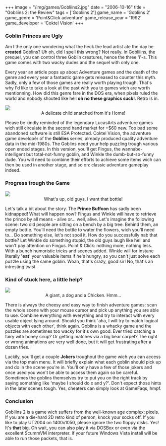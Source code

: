 +++
image = "/img/games/Gobliins2.jpg"
date = "2006-10-16"
title = "Gobliins 2: the Review"
tags = ['Gobliins 2']
game_name = 'Gobliins 2'
game_genre = 'Point&Click adventure'
game_release_year = '1992'
game_developer = 'Coktel Vision'
+++

### Goblin Princes are Ugly

Am I the only one wondering what the heck the lead artist ate the day he **created** Goblins? Uh oh, did I spell this wrong? Not really. In Gobliiins, the prequel, you can control three Goblin creatures, hence the three 'i'-s. This game comes with two wacky dudes and the sequel with only one. 

Every year an article pops up about Adventure games and the death of the genre and every year a fantastic game gets released to counter this myth. Sadly, only a few of those games are really worth playing trough. That's why I'd like to take a look at the past with you to games wich are worth mentionning. How did this genre fare in the DOS era, when pixels ruled the world and nobody shouted like hell **oh no these graphics suck!**. Retro is in.

<img src="/img/games/Gobliins2/screens/1_intro.jpg">
<center>A delicate child snatched from it's Home!</center>

Please be kindly reminded of the legendary LucasArts adventure games wich still circulate in the second hand market for +$60 new. Too bad some abandoned software is still ESA Protected. Coktel Vision, the adventure game developêr of the **Goblins** series, already produced quality adventure data in the mid-1980s. The Goblins need your help puzzling trough various open ended stages. In this version, you'll get Fingus, the wannabe-intelligent but total-not-funny goblin, and Winkle the dumb-but-so-funny dude. You will need to combine their efforts to achieve some items wich can then be used in another stage, and so on: classic adventure gameplay indeed.

### Progress trough the Game

<img src="/img/games/Gobliins2/screens/2_begin.jpg">
<center>What's up, old guys. I want that bottle!</center>

Let's talk a bit about the story. The **Prince Buffoon** has sadly been kidnapped! What will happen now? Fingus and Winkle will have to retrieve the prince by all means - alive or... well, alive. Let's imagine the following scene: two old people are sitting on a bench by a big tree. Behind them, an empty bottle. You'll need the bottle to water the flowers, wich you'll need to... Do something else, let's not spoil it. How do you successfully nab that bottle? Let Winkle do something stupid, the old guys laugh like hell and won't pay attention on Fingus. Point &amp; Click: nothing more, nothing less. With a bunch humoristic tricks and scenes added. Winkle will for instane literally **'eat**' your valuable items if he's hungry, so you can't just solve each puzzle using the same goblin. Woah, that's crazy, good sir! No, that's an intresting twist.

### Kind of stuck here, a little help?

<img src="/img/games/Gobliins2/screens/3_reus.jpg">
<center>A giant, a dog and a Chicken. Hmm...</center>

There is always the cheesy and easy way to finish adventure games: scan the whole scene with your mouse cursor and pick up anything you are able to use. Combine everything with everything and try to interact with every usable object lying around. Should you think 'aha, I will try to match logical objects with each other', think again. Goblins is a whacky game and the puzzles are sometimes too wacky for it's own good. Ever tried catching a fairy with honey sirup? Or getting matches via a big bear carpet? The right or wrong animations are very well done, but it will get frustrating after a dozen tries. 

Luckily, you'll get a couple **Jokers** troughout the game wich you can access via the top main menu. It will briefly explain what each goblin should pick up and do in the scene you're in. You'll only have a few of those jokers and once used you won't be able to access them again so be careful. Sometimes the goblins themselves try to put you on the right track by saying something like 'maybe I should do x and y?'. Don't expect those hints in the later scenes tough. Yes, cheaters can simply look at GameFaqs, hmpf. 

### Conclusion

Gobliins 2 is a game wich suffers from the well-known age complex: pixels. If you are a die-hard 2D retro kind of person, knock your socks off. If you like to play UT2004 on 1400x1050, please ignore the two floppy disks. Yes! It's **that** big. Oh wait, you can also play it via DOSBox or even via the excellent ScummVM interpreter. If your future Windows Vista install will be able to run those packets, that is.

